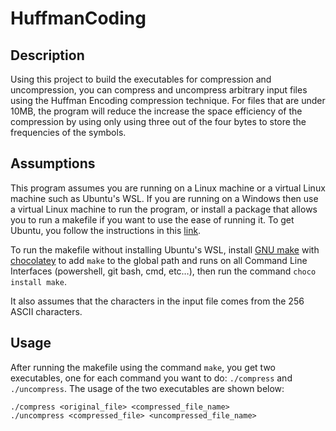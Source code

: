# HuffmanCoding
## Description
Using this project to build the executables for compression and uncompression, you can compress and uncompress arbitrary input files using the Huffman Encoding compression technique. For files that are under 10MB, the program will reduce the increase the space efficiency of the compression by using only using three out of the four bytes to store the frequencies of the symbols. 

## Assumptions
This program assumes you are running on a Linux machine or a virtual Linux machine such as Ubuntu's WSL. If you are running on a Windows then use a virtual Linux machine to run the program, or install a package that allows you to run a makefile if you want to use the ease of running it. To get Ubuntu, you follow the instructions in this [link](https://ubuntu.com/desktop/wsl).

To run the makefile without installing Ubuntu's WSL, install [GNU make](https://www.gnu.org/software/make/) with [chocolatey](https://chocolatey.org/install) to add ``make`` to the global path and runs on all Command Line Interfaces (powershell, git bash, cmd, etc…), then run the command ``choco install make``.

It also assumes that the characters in the input file comes from the 256 ASCII characters.

## Usage
After running the makefile using the command ``make``, you get two executables, one for each command you want to do: ``./compress`` and ``./uncompress``. The usage of the two executables are shown below:
```
./compress <original_file> <compressed_file_name>
./uncompress <compressed_file> <uncompressed_file_name>
```

